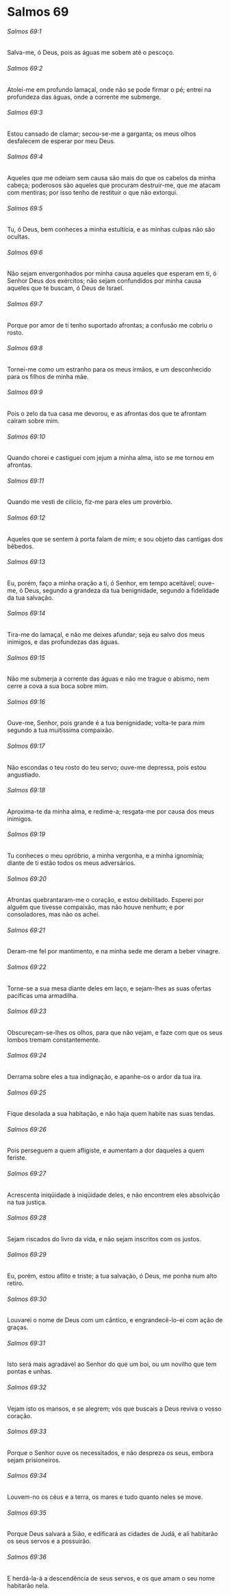 # Salmos 69

###### Salmos 69:1

Salva-me, ó Deus, pois as águas me sobem até o pescoço.

###### Salmos 69:2

Atolei-me em profundo lamaçal, onde não se pode firmar o pé; entrei na profundeza das águas, onde a corrente me submerge.

###### Salmos 69:3

Estou cansado de clamar; secou-se-me a garganta; os meus olhos desfalecem de esperar por meu Deus.

###### Salmos 69:4

Aqueles que me odeiam sem causa são mais do que os cabelos da minha cabeça; poderosos são aqueles que procuram destruir-me, que me atacam com mentiras; por isso tenho de restituir o que não extorqui.

###### Salmos 69:5

Tu, ó Deus, bem conheces a minha estultícia, e as minhas culpas não são ocultas.

###### Salmos 69:6

Não sejam envergonhados por minha causa aqueles que esperam em ti, ó Senhor Deus dos exércitos; não sejam confundidos por minha causa aqueles que te buscam, ó Deus de Israel.

###### Salmos 69:7

Porque por amor de ti tenho suportado afrontas; a confusão me cobriu o rosto.

###### Salmos 69:8

Tornei-me como um estranho para os meus irmãos, e um desconhecido para os filhos de minha mãe.

###### Salmos 69:9

Pois o zelo da tua casa me devorou, e as afrontas dos que te afrontam caíram sobre mim.

###### Salmos 69:10

Quando chorei e castiguei com jejum a minha alma, isto se me tornou em afrontas.

###### Salmos 69:11

Quando me vesti de cilício, fiz-me para eles um provérbio.

###### Salmos 69:12

Aqueles que se sentem à porta falam de mim; e sou objeto das cantigas dos bêbedos.

###### Salmos 69:13

Eu, porém, faço a minha oração a ti, ó Senhor, em tempo aceitável; ouve-me, ó Deus, segundo a grandeza da tua benignidade, segundo a fidelidade da tua salvação.

###### Salmos 69:14

Tira-me do lamaçal, e não me deixes afundar; seja eu salvo dos meus inimigos, e das profundezas das águas.

###### Salmos 69:15

Não me submerja a corrente das águas e não me trague o abismo, nem cerre a cova a sua boca sobre mim.

###### Salmos 69:16

Ouve-me, Senhor, pois grande é a tua benignidade; volta-te para mim segundo a tua muitíssima compaixão.

###### Salmos 69:17

Não escondas o teu rosto do teu servo; ouve-me depressa, pois estou angustiado.

###### Salmos 69:18

Aproxima-te da minha alma, e redime-a; resgata-me por causa dos meus inimigos.

###### Salmos 69:19

Tu conheces o meu opróbrio, a minha vergonha, e a minha ignomínia; diante de ti estão todos os meus adversários.

###### Salmos 69:20

Afrontas quebrantaram-me o coração, e estou debilitado. Esperei por alguém que tivesse compaixão, mas não houve nenhum; e por consoladores, mas não os achei.

###### Salmos 69:21

Deram-me fel por mantimento, e na minha sede me deram a beber vinagre.

###### Salmos 69:22

Torne-se a sua mesa diante deles em laço, e sejam-lhes as suas ofertas pacíficas uma armadilha.

###### Salmos 69:23

Obscureçam-se-lhes os olhos, para que não vejam, e faze com que os seus lombos tremam constantemente.

###### Salmos 69:24

Derrama sobre eles a tua indignação, e apanhe-os o ardor da tua ira.

###### Salmos 69:25

Fique desolada a sua habitação, e não haja quem habite nas suas tendas.

###### Salmos 69:26

Pois perseguem a quem afligiste, e aumentam a dor daqueles a quem feriste.

###### Salmos 69:27

Acrescenta iniqüidade à iniqüidade deles, e não encontrem eles absolvição na tua justiça.

###### Salmos 69:28

Sejam riscados do livro da vida, e não sejam inscritos com os justos.

###### Salmos 69:29

Eu, porém, estou aflito e triste; a tua salvação, ó Deus, me ponha num alto retiro.

###### Salmos 69:30

Louvarei o nome de Deus com um cântico, e engrandecê-lo-ei com ação de graças.

###### Salmos 69:31

Isto será mais agradável ao Senhor do que um boi, ou um novilho que tem pontas e unhas.

###### Salmos 69:32

Vejam isto os mansos, e se alegrem; vós que buscais a Deus reviva o vosso coração.

###### Salmos 69:33

Porque o Senhor ouve os necessitados, e não despreza os seus, embora sejam prisioneiros.

###### Salmos 69:34

Louvem-no os céus e a terra, os mares e tudo quanto neles se move.

###### Salmos 69:35

Porque Deus salvará a Sião, e edificará as cidades de Judá, e ali habitarão os seus servos e a possuirão.

###### Salmos 69:36

E herdá-la-á a descendência de seus servos, e os que amam o seu nome habitarão nela.

